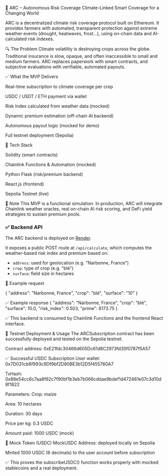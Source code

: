 🌾 ARC – Autonomous Risk Coverage
Climate-Linked Smart Coverage for a Changing World

ARC is a decentralized climate risk coverage protocol built on Ethereum.
It provides farmers with automated, transparent protection against extreme weather events (drought, heatwaves, frost…), using on-chain data and AI-calculated risk indexes.

🔍 The Problem
Climate volatility is destroying crops across the globe.
Traditional insurance is slow, opaque, and often inaccessible to small and medium farmers.
ARC replaces paperwork with smart contracts, and subjective evaluations with verifiable, automated payouts.

✅ What the MVP Delivers

Real-time subscription to climate coverage per crop

USDC / USDT / ETH payment via wallet

Risk Index calculated from weather data (mocked)

Dynamic premium estimation (off-chain AI backend)

Autonomous payout logic (mocked for demo)

Full testnet deployment (Sepolia)

🧱 Tech Stack

Solidity (smart contracts)

Chainlink Functions & Automation (mocked)

Python Flask (risk/premium backend)

React.js (frontend)

Sepolia Testnet (live)

📘 Note
This MVP is a functional simulation.
In production, ARC will integrate Chainlink weather oracles, real on-chain AI risk scoring, and DeFi yield strategies to sustain premium pools.


### ✅ Backend API

The ARC backend is deployed on [Render](https://render.com).

It exposes a public POST route at `/api/calculate`, which computes the weather-based risk index and premium based on:

- `address`: used for geolocation (e.g. "Narbonne, France")
- `crop`: type of crop (e.g. "blé")
- `surface`: field size in hectares

🧪 Example request 

{
  "address": "Narbonne, France",
  "crop": "blé",
  "surface": "10"
}

✅ Example response
{
  "address": "Narbonne, France",
  "crop": "blé",
  "surface": 10.0,
  "risk_index": 0.503,
  "prime": 8173.75
}

✅ This backend is consumed by Chainlink Functions and the frontend React interface.

🚀 Testnet Deployment & Usage
The ARCSubscription contract has been successfully deployed and tested on the Sepolia testnet.

Contract address: 0xE21fdc30466d605Dc61d8C2973fd35f0787f5A57 

✅ Successful USDC Subscription
User wallet: 0x7D031cb6f993c9Df9bf2D80BE3b12D5f455760A7

TxHash: 0x88e54cc6c7aa8f92c7f90bf1b3eb7b066cddae9bdef1d472461e07c3d10d8f1822

Parameters:
Crop: maize

Area: 10 hectares

Duration: 30 days

Price per kg: 0.3 USDC

Amount paid: 1000 USDC (mock)

🧪 Mock Token (USDC)
MockUSDC Address: deployed locally on Sepolia

Minted 1000 USDC (6 decimals) to the user account before subscription

✅ This proves the subscribeUSDC() function works properly with mocked stablecoins and a real deployment.